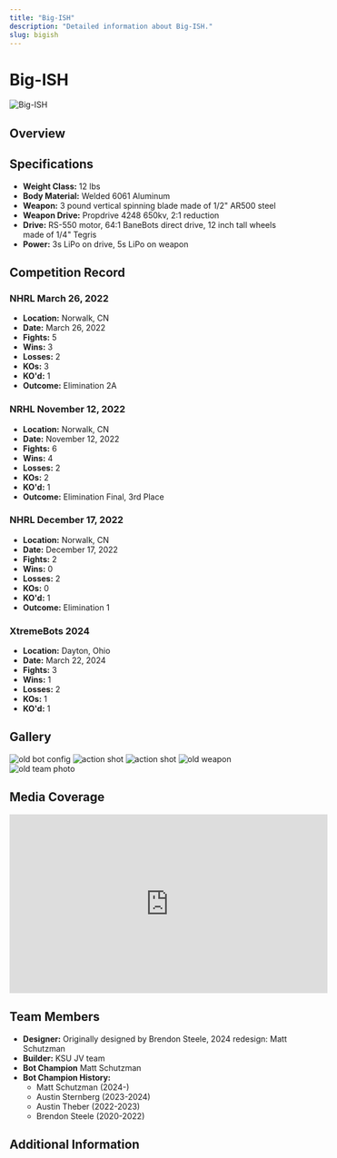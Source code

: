 ```yaml
---
title: "Big-ISH"
description: "Detailed information about Big-ISH."
slug: bigish
---
```


# Big-ISH
![Big-ISH](@site/static/USINGimg/Bigish.JPG)

## Overview
<!-- A brief description of the bot, its design, and its capabilities.-->


## Specifications
- **Weight Class:** 12 lbs
- **Body Material:** Welded 6061 Aluminum
- **Weapon:** 3 pound vertical spinning blade made of 1/2" AR500 steel
- **Weapon Drive:** Propdrive 4248 650kv, 2:1 reduction
- **Drive:** RS-550 motor, 64:1 BaneBots direct drive, 12 inch tall wheels made of 1/4" Tegris
- **Power:** 3s LiPo on drive, 5s LiPo on weapon

## Competition Record

### NHRL March 26, 2022
- **Location:** Norwalk, CN
- **Date:** March 26, 2022
- **Fights:** 5
- **Wins:** 3
- **Losses:** 2
- **KOs:** 3
- **KO'd:** 1
- **Outcome:** Elimination 2A

### NRHL November 12, 2022
- **Location:** Norwalk, CN
- **Date:** November 12, 2022
- **Fights:** 6
- **Wins:** 4
- **Losses:** 2
- **KOs:** 2
- **KO'd:** 1
- **Outcome:** Elimination Final, 3rd Place

### NHRL December 17, 2022
- **Location:** Norwalk, CN
- **Date:** December 17, 2022
- **Fights:** 2
- **Wins:** 0
- **Losses:** 2
- **KOs:** 0
- **KO'd:** 1
- **Outcome:** Elimination 1

### XtremeBots 2024
- **Location:** Dayton, Ohio
- **Date:** March 22, 2024
- **Fights:** 3
- **Wins:** 1
- **Losses:** 2
- **KOs:** 1
- **KO'd:** 1

## Gallery
<!-- A section for images of the bot in action, at rest, or during competitions. -->
![old bot config](https://cdn.discordapp.com/attachments/1015663150776983643/1042517366636027985/bigish.jpg?ex=66957475&is=669422f5&hm=79cee3fd53f38db8398a8b5adaaea584cc1c41fb28455ded45ac4334752d9462&)
![action shot](https://cdn.discordapp.com/attachments/1015663150776983643/1055628496287830026/FB_IMG_1671751752042.jpg?ex=66950866&is=6693b6e6&hm=6bbeaf301fa8a38cf930c22a41ccda73da5b6898e3015038d249e9c620069ce2&)
![action shot](https://media.discordapp.net/attachments/982856882320441355/996982113238786108/277105346_3124849407803949_5768833479966284481_n.jpg?ex=669540b2&is=6693ef32&hm=3f910081790261f79e711edc62407d9988ade7fbee448ea68efa5eca23a1cc82&=&format=webp&width=1869&height=1246)
![old weapon](https://cdn.discordapp.com/attachments/981963772228935711/1193255024269209720/IMG_20240106_124014.jpg?ex=669565d7&is=66941457&hm=0f312ca88f0a970a3b0233ad4b1cb5e61615dd4bc4851af46549df58612ab131&)
![old team photo](https://cdn.discordapp.com/attachments/1071268918435532861/1185245383421612093/IMG_2970.png?ex=66954348&is=6693f1c8&hm=a8b3192e8e28d776b0f18116129e505f093ee9a33cfd6c73e29891d9c9e680e1&)


## Media Coverage
<!--  Links to articles, videos, or other media coverage of the bot. -->
<iframe width="560" height="315" src="https://www.youtube.com/embed/NR8GN3DTjRM?si=LLEA8lUsGi5CwimO" title="YouTube video player" frameborder="0" allow="accelerometer; autoplay; clipboard-write; encrypted-media; gyroscope; picture-in-picture; web-share" referrerpolicy="strict-origin-when-cross-origin" allowfullscreen></iframe>



## Team Members
- **Designer:** Originally designed by Brendon Steele, 2024 redesign: Matt Schutzman
- **Builder:** KSU JV team
- **Bot Champion** Matt Schutzman
- **Bot Champion History:**  
    - Matt Schutzman (2024-)
    - Austin Sternberg (2023-2024)
    - Austin Theber (2022-2023)
    - Brendon Steele (2020-2022)

## Additional Information
<!-- Any other relevant information, anecdotes, or fun facts about the bot-->

